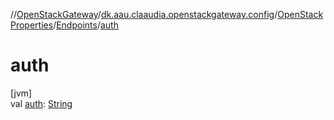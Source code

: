 //[OpenStackGateway](../../../../index.md)/[dk.aau.claaudia.openstackgateway.config](../../index.md)/[OpenStackProperties](../index.md)/[Endpoints](index.md)/[auth](auth.md)

# auth

[jvm]\
val [auth](auth.md): [String](https://kotlinlang.org/api/latest/jvm/stdlib/kotlin/-string/index.html)
